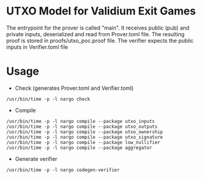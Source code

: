 # UTXO Model for Validium Exit Games

The entrypoint for the prover is called "main". It receives public (pub) and private inputs, deserialized and read from Prover.toml file.
The resulting proof is stored in proofs/utxo_poc.proof file. The verifier expects the public inputs in Verifier.toml file

# Usage
- Check (generates Prover.toml and Verifier.toml)
```
/usr/bin/time -p -l nargo check
```
- Compile

```
/usr/bin/time -p -l nargo compile --package utxo_inputs
/usr/bin/time -p -l nargo compile --package utxo_outputs
/usr/bin/time -p -l nargo compile --package utxo_ownership
/usr/bin/time -p -l nargo compile --package utxo_signature
/usr/bin/time -p -l nargo compile --package low_nullifier
/usr/bin/time -p -l nargo compile --package aggregator
```
- Generate verifier
```
/usr/bin/time -p -l nargo codegen-verifier
```
